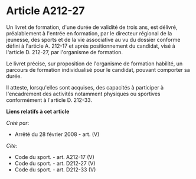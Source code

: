 # Article A212-27

Un livret de formation, d'une durée de validité de trois ans, est délivré, préalablement à l'entrée en formation, par le
directeur régional de la jeunesse, des sports et de la vie associative au vu du dossier conforme défini à l'article A. 212-17
et après positionnement du candidat, visé à l'article D. 212-27, par l'organisme de formation. 

Le livret précise, sur proposition de l'organisme de formation habilité, un parcours de formation individualisé pour le
candidat, pouvant comporter sa durée. 

Il atteste, lorsqu'elles sont acquises, des capacités à participer à l'encadrement des activités notamment physiques ou
sportives conformément à l'article D. 212-33.

**Liens relatifs à cet article**

_Créé par_:

  - Arrêté du 28 février 2008 - art. (V)

_Cite_:

  - Code du sport. - art. A212-17 (V)
  - Code du sport. - art. D212-27 (V)
  - Code du sport. - art. D212-33 (V)
